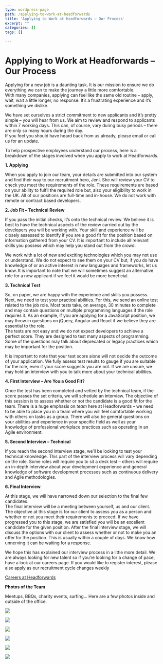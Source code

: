 ```yaml
---
type: wordpress-page
path: /applying-to-work-at-headforwards
title: 'Applying to Work at Headforwards – Our Process'
excerpt: ""
categories: []
tags: []

---
```



Applying to Work at Headforwards – Our Process
==============================================

Applying for a new job is a daunting task. It is our mission to ensure we do everything we can to make the journey a little more comfortable.  
With many companies, applying can feel like the same old routine – apply, wait, wait a little longer, no response. It’s a frustrating experience and it’s something we dislike.

We have set ourselves a strict commitment to new applicants and it’s pretty simple – you will hear from us. We aim to review and respond to applicants within 7 working days. This can, of course, vary during busy periods – there are only so many hours during the day.  
If you feel you should have heard back from us already, please email or call us for an update.

To help prospective employees understand our process, here is a breakdown of the stages involved when you apply to work at Headforwards.

**1\. Applying**

When you apply to join our team, your details are submitted into our system and find their way to our recruitment hero, Jeni. She will review your CV to check you meet the requirements of the role. These requirements are based on your ability to fulfil the required role but, also your eligibility to work in the UK. All of our positions are full-time and in-house. We do not work with remote or contract based developers.

**2\. Job Fit – Technical Review**

If you pass the initial checks, it’s onto the technical review. We believe it is best to have the technical aspects of the review carried out by the developers you will be working with. Your skill and experience will be closely assessed to identify if you are a good fit for the position based on information gathered from your CV. It is important to include all relevant skills you possess which may help you stand out from the crowd.

We work with a lot of new and exciting technologies which you may not use or understand. We do not expect to see them on your CV but, if you do have knowledge of or an active interest in new languages and frameworks, let us know. It is important to note that we will sometimes suggest an alternative role for a new applicant if we feel it would be more beneficial.

**3\. Technical Test**

So, on paper, we are happy with the experience and skills you possess. Next, we need to test your practical abilities. For this, we send an online test related to the job role. Most tests take, on average, 30 minutes to complete and may contain questions on multiple programming languages if the role requires it. As an example, if you are applying for a JavaScript position, we may throw in questions on jQuery, Angular and React if we believe they are essential to the role.  
The tests are not easy and we do not expect developers to achieve a perfect score. They are designed to test many aspects of programming. Some of the questions may talk about deprecated or legacy practices which may be important for the position.

It is important to note that your test score alone will not decide the outcome of your application. We fully assess test results to gauge if you are suitable for the role, even if your score suggests you are not. If we are unsure, we may hold an interview with you to talk more about your technical abilities.

**4\. First Interview – Are You a Good Fit?**

Once the test has been completed and vetted by the technical team, if the score passes the set criteria, we will schedule an interview. The objective of this session is to assess whether or not the candidate is a good fit for the team. There is a huge emphasis on _team_ here at Headforwards – we need to be able to place you in a team where you will feel comfortable working with others on tasks as a group. There will also be general questions on your abilities and experience in your specific field as well as your knowledge of professional workplace practices such as operating in an Agile environment.

**5\. Second Interview – Technical**

If you reach the second interview stage, we’ll be looking to test your technical knowledge. This part of the interview process will vary depending on the role. Some roles will require you to sit a desk test – others will require an in-depth interview about your development experience and general knowledge of software development processes such as continuous delivery and Agile methodologies.

**6\. Final Interview**

At this stage, we will have narrowed down our selection to the final few candidates.  
The final interview will be a meeting between yourself, us and our client. The objective at this stage is for our client to assess you as a person and whether or not you meet their requirements to proceed. If we have progressed you to this stage, we are satisfied you will be an excellent candidate for the given position. After the final interview stage, we will discuss the options with our client to assess whether or not to make you an offer for the position. This is usually within a couple of days. We know how unnerving it can be waiting for a response.

We hope this has explained our interview process in a little more detail. We are always looking for new talent so if you’re looking for a change of pace, have a look at our careers page. If you would like to register interest, please also apply as our recruitment cycle changes weekly

[Careers at Headforwards](https://www.headforwards.com/careers/)

**Photos of the Team**

Meetups, BBQs, charity events, surfing… Here are a few photos inside and outside of the office.

<section class="gallery">

![](//headforwards.com/wp-content/uploads/2017/02/IMG_1362-web-2048.jpg)

![](//headforwards.com/wp-content/uploads/2017/06/IMG_2572.jpg)

![](//headforwards.com/wp-content/uploads/2017/06/IMG_5757-copy.jpg)

![](//headforwards.com/wp-content/uploads/2017/06/Headforwards_sunset_surf.jpg)

![](//headforwards.com/wp-content/uploads/2017/06/18582141_1355347874551167_2993299935278378560_n-1.jpg)

![](//headforwards.com/wp-content/uploads/2017/06/Headforwards-offices-5th-birthday-AXA-2-1.jpg)

</section>

